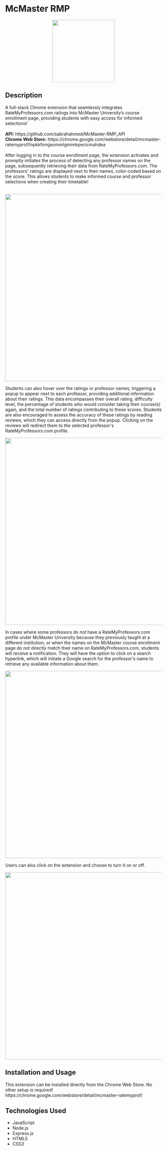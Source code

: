 <h1> McMaster RMP </h1>
<p align="center">
  <img src="https://github.com/sabrahahmed/McMaster-RMP/assets/108163033/860aeab1-d175-466b-85ec-b20f25f3067a" width="200"/>
</p>

<h2> Description </h2>
A full-stack Chrome extension that seamlessly integrates RateMyProfessors.com ratings into McMaster University’s course enrollment page, providing students with easy access for informed selections!
<br/><br/>
<b>API:</b> https://github.com/sabrahahmed/McMaster-RMP_API<br/>
<b>Chrome Web Store:</b> https://chrome.google.com/webstore/detail/mcmaster-ratemyprof/lnpkkfomjjeoinmlgmimkpecicmahdea
<br/><br/>
After logging in to the course enrollment page, the extension activates and promptly initiates the process of detecting any professor names on the page, subsequently retrieving their data from RateMyProfessors.com. The professors' ratings are displayed next to their names, color-coded based on the score. This allows students to make informed course and professor selections when creating their timetable! 
<br/>
<br/>

<p align="center">
  <img src="https://github.com/sabrahahmed/McMaster-RMP/assets/108163033/1674c5f2-6ded-4b22-888c-7e11756b1db1" width="600"/>
</p>

Students can also hover over the ratings or professor names, triggering a popup to appear next to each professor, providing additional information about their ratings. This data encompasses their overall rating, difficulty level, the percentage of students who would consider taking their course(s) again, and the total number of ratings contributing to these scores. Students are also encouraged to assess the accuracy of these ratings by reading reviews, which they can access directly from the popup. Clicking on the reviews will redirect them to the selected professor's RateMyProfessors.com profile.

<p align="center">
  <img src="https://github.com/sabrahahmed/McMaster-RMP/assets/108163033/5e6ddab1-4cac-4c53-a293-9069f2a4e43e" width="600"/>
</p>

In cases where some professors do not have a RateMyProfessors.com profile under McMaster University because they previously taught at a different institution, or when the names on the McMaster course enrollment page do not directly match their name on RateMyProfessors.com, students will receive a notification. They will have the option to click on a search hyperlink, which will initiate a Google search for the professor's name to retrieve any available information about them.

<p align="center">
  <img src="https://github.com/sabrahahmed/McMaster-RMP/assets/108163033/5a1ddf9c-7b9b-48ad-9ba8-d99d52f89b59" width="600"/>
</p>

Users can also click on the extension and choose to turn it on or off. 

<p align="center">
  <img src="https://github.com/sabrahahmed/McMaster-RMP/assets/108163033/94682735-4414-4de6-bd28-5300a3d817bd" width="600"/>
</p>

<h2> Installation and Usage </h2>
This extension can be installed directly from the Chrome Web Store. No other setup is required!
https://chrome.google.com/webstore/detail/mcmaster-ratemyprof/

<h2> Technologies Used </h2>
<ul>
    <li>JavaScript </li>
    <li>Node.js </li>
    <li>Express.js</li>
    <li>HTML5</li>
    <li>CSS3</li>
</ul>












